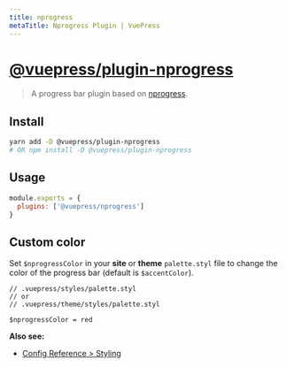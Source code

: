 ```yaml
---
title: nprogress
metaTitle: Nprogress Plugin | VuePress
---
```


# [@vuepress/plugin-nprogress](https://github.com/scottywalters/vuepress/tree/master/packages/%40vuepress/plugin-nprogress)

> A progress bar plugin based on [nprogress](https://github.com/rstacruz/nprogress).

## Install

```bash
yarn add -D @vuepress/plugin-nprogress
# OR npm install -D @vuepress/plugin-nprogress
```

## Usage

```javascript
module.exports = {
  plugins: ['@vuepress/nprogress']
}
```

## Custom color

Set `$nprogressColor` in your __site__ or __theme__ `palette.styl` file to change the color of the progress bar (default is `$accentColor`).

```stylus
// .vuepress/styles/palette.styl
// or
// .vuepress/theme/styles/palette.styl

$nprogressColor = red
```

__Also see:__

- [Config Reference > Styling](../../config/README.md#styling)
